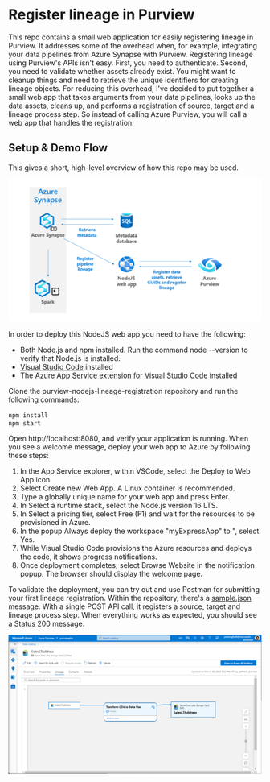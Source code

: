 # Register lineage in Purview

This repo contains a small web application for easily registering lineage in Purview. It addresses some of the overhead when, for example, integrating your data pipelines from Azure Synapse with Purview. Registering lineage using Purview's APIs isn't easy. First, you need to authenticate. Second, you need to validate whether assets already exist. You might want to cleanup things and need to retrieve the unique identifiers for creating lineage objects. For reducing this overhead, I've decided to put together a small web app that takes arguments from your data pipelines, looks up the data assets, cleans up, and performs a registration of source, target and a lineage process step. So instead of calling Azure Purview, you will call a web app that handles the registration.

## Setup & Demo Flow

This gives a short, high-level overview of how this repo may be used.

![Overview](architecture.png)

In order to deploy this NodeJS web app you need to have the following:

* Both Node.js and npm installed. Run the command node --version to verify that Node.js is installed.
* [Visual Studio Code](https://code.visualstudio.com/) installed
* The [Azure App Service extension for Visual Studio Code](https://marketplace.visualstudio.com/items?itemName=ms-azuretools.vscode-azureappservice) installed

Clone the purview-nodejs-lineage-registration repository and run the following commands:

```
npm install
npm start
```

Open http://localhost:8080, and verify your application is running. When you see a welcome message, deploy your web app to Azure by following these steps:

1. In the App Service explorer, within VSCode, select the Deploy to Web App icon.
2. Select Create new Web App. A Linux container is recommended.
3. Type a globally unique name for your web app and press Enter.
4. In Select a runtime stack, select the Node.js version 16 LTS.
5. In Select a pricing tier, select Free (F1) and wait for the resources to be provisioned in Azure.
6. In the popup Always deploy the workspace "myExpressApp" to <app-name>", select Yes.
7. While Visual Studio Code provisions the Azure resources and deploys the code, it shows progress notifications.
8. Once deployment completes, select Browse Website in the notification popup. The browser should display the welcome page.

To validate the deployment, you can try out and use Postman for submitting your first lineage registration. Within the repository, there's a [sample.json](./sample.json) message. With a single POST API call, it registers a source, target and lineage process step. When everything works as expected, you should see a Status 200 message.

![Purview](lineagepurview.png)

